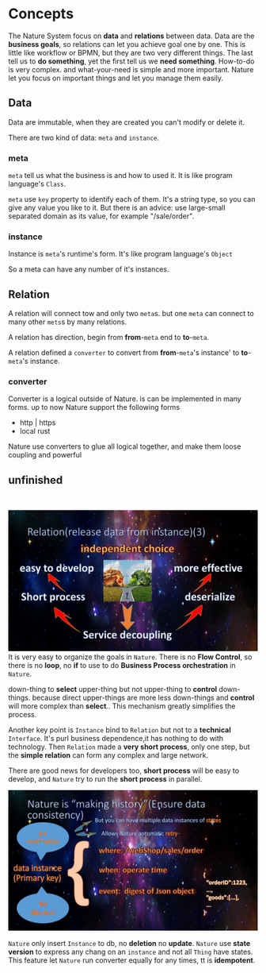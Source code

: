 # Concepts

The Nature System focus on **data** and **relations** between data.  Data are the  **business goals**, so relations can let you achieve goal one by one.  This is little like workflow or BPMN,  but they are two very different things. The last tell us to **do something**, yet the first tell us we **need something**. How-to-do is very complex. and what-your-need is simple and more important.  Nature let you focus on important things and let you manage them easily.

## Data

Data are immutable, when they are created you can't modify or delete it.

There are two kind of data: `meta` and `instance`. 

### meta

`meta` tell us what the business is and how to used it. It is like program language's `Class`.

`meta` use `key` property to identify each of them. It's a string type, so you can give any value you like to it. But there is an advice: use large-small separated domain as its value, for example "/sale/order".

### instance

Instance is `meta`'s runtime's form. It's like program language's `Object`

So a meta can have any number of it's instances.

## Relation

A relation will connect tow and only two `meta`s.  but one `meta` can connect to many other `mets`s by many relations.

A relation has direction, begin from **from**-`meta` end to **to**-`meta`.

A relation defined a `converter` to convert from **from**-`meta`'s instance' to **to**-`meta`'s instance.

### converter

Converter is a logical outside of Nature. is can be implemented in many forms.  up to now Nature support the following forms

- http | https
- local rust

Nature use converters to glue all logical together, and make them loose coupling and powerful



## unfinished




​    


![Alt text](../img/%E5%B9%BB%E7%81%AF%E7%89%8712.jpg)
It is very easy to organize the goals in `Nature`.
There is no __Flow Control__, so there is no  __loop__, no __if__ to use to do __Business Process orchestration__ in `Nature`.

down-thing to __select__ upper-thing but not upper-thing to __control__ down-things.
because direct upper-things are more less down-things and __control__ will more complex than __select__..
This mechanism greatly simplifies the process.

Another key point is `Instance` bind to `Relation` but not to a __technical__ `Interface`.
It's purl business dependence,it has nothing to do with technology.
Then `Relation` made a __very short process__, only one step,
but the __simple relation__ can form any complex and large network.

There are good news for developers too, __short process__ will be easy to develop, 
and `Nature` try to run the __short process__ in parallel.

![Alt text](../img/%E5%B9%BB%E7%81%AF%E7%89%8713.jpg)

`Nature` only insert `Instance` to db, no __deletion__ no __update__.
`Nature` use __state version__ to express any chang on an `instance` and not all `Thing` have states.
This feature let `Nature` run converter equally for any times, tt is __idempotent__.